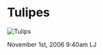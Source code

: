 # Tulipes

![Tulips](http://www.ljplus.ru/img/a/s/asiy/Tulipes_2_by_Renoux.jpg)

<span id="timestamp"> November 1st, 2006 9:40am </span> <span
class="tag">LJ</span>
